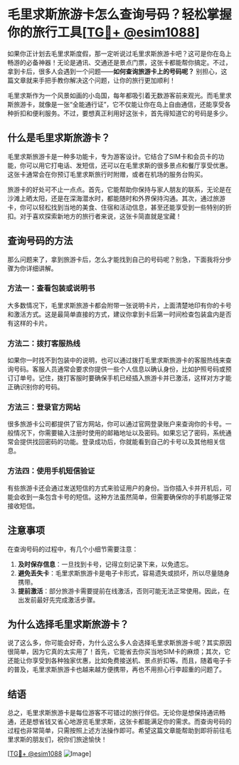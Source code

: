 # 毛里求斯旅游卡怎么查询号码？轻松掌握你的旅行工具[[TG💪+ @esim1088](https://t.me/s/esim1088)]

如果你正计划去毛里求斯度假，那一定听说过毛里求斯旅游卡吧？这可是你在岛上畅游的必备神器！无论是通讯、交通还是景点门票，这张卡都能帮你搞定。不过，拿到卡后，很多人会遇到一个问题——**如何查询旅游卡上的号码呢？** 别担心，这篇文章就来手把手教你解决这个问题，让你的旅行更加顺利！

毛里求斯作为一个风景如画的小岛国，每年都吸引着无数游客前来观光。而毛里求斯旅游卡，就像是一张“全能通行证”，它不仅能让你在岛上自由通信，还能享受各种折扣和便利服务。不过，要想真正利用好这张卡，首先得知道它的号码是多少。

## 什么是毛里求斯旅游卡？

毛里求斯旅游卡是一种多功能卡，专为游客设计。它结合了SIM卡和会员卡的功能，你可以用它打电话、发短信，还可以在毛里求斯的很多景点和餐厅享受优惠。这张卡通常会在你预订毛里求斯旅行时附赠，或者在机场的服务台购买。

旅游卡的好处可不止一点点。首先，它能帮助你保持与家人朋友的联系，无论是在沙滩上晒太阳，还是在深海潜水时，都能随时和外界保持沟通。其次，通过旅游卡，你可以轻松找到当地的美食、住宿和活动信息，甚至还能享受到一些特别的折扣。对于喜欢探索新地方的旅行者来说，这张卡简直就是宝藏！

## 查询号码的方法

那么问题来了，拿到旅游卡后，怎么才能找到自己的号码呢？别急，下面我将分步骤为你详细讲解。

### 方法一：查看包装或说明书

大多数情况下，毛里求斯旅游卡都会附带一张说明卡片，上面清楚地印有你的卡号和激活方式。这是最简单直接的方式，建议你拿到卡后第一时间检查包装盒内是否有这样的卡片。

### 方法二：拨打客服热线

如果你一时找不到包装中的说明，也可以通过拨打毛里求斯旅游卡的客服热线来查询号码。客服人员通常会要求你提供一些个人信息以确认身份，比如护照号码或预订订单号。记住，拨打客服时要确保手机已经插入旅游卡并已激活，这样对方才能正确识别你的号码。

### 方法三：登录官方网站

很多旅游卡公司都提供了官方网站，你可以通过官网登录账户来查询你的卡号。一般情况下，你需要输入注册时使用的邮箱地址以及密码。如果忘记了密码，系统通常会提供找回密码的功能。登录成功后，你就能看到自己的卡号以及其他相关信息。

### 方法四：使用手机短信验证

有些旅游卡还会通过发送短信的方式来验证用户的身份。当你插入卡并开机后，可能会收到一条包含卡号的短信。这种方法虽然简单，但需要确保你的手机能够正常接收短信。

## 注意事项

在查询号码的过程中，有几个小细节需要注意：

1. **及时保存信息**：一旦找到卡号，记得立刻记录下来，以免遗忘。
2. **避免丢失卡**：毛里求斯旅游卡是电子卡形式，容易遗失或损坏，所以尽量随身携带。
3. **提前激活**：部分旅游卡需要提前在线激活，否则可能无法正常使用。因此，在出发前最好先完成激活步骤。

## 为什么选择毛里求斯旅游卡？

说了这么多，你可能会好奇，为什么这么多人会选择毛里求斯旅游卡呢？其实原因很简单，因为它真的太实用了！首先，它能省去你买当地SIM卡的麻烦；其次，它还能让你享受到各种独家优惠，比如免费接送机、景点折扣等。而且，随着电子卡的普及，毛里求斯旅游卡也越来越方便携带，再也不用担心行李超重的问题了。

## 结语

总之，毛里求斯旅游卡是每位游客不可错过的旅行伴侣。无论你是想保持通讯畅通，还是想省钱又省心地游览毛里求斯，这张卡都能满足你的需求。而查询号码的过程也非常简单，只需按照上述方法操作即可。希望这篇文章能帮助到即将前往毛里求斯的朋友们，祝你们旅途愉快！

[[TG💪+ @esim1088](https://t.me/s/esim1088) ![Image](https://i.postimg.cc/4NQfJmqS/Snipaste-2025-05-13-00-14-12.png)]